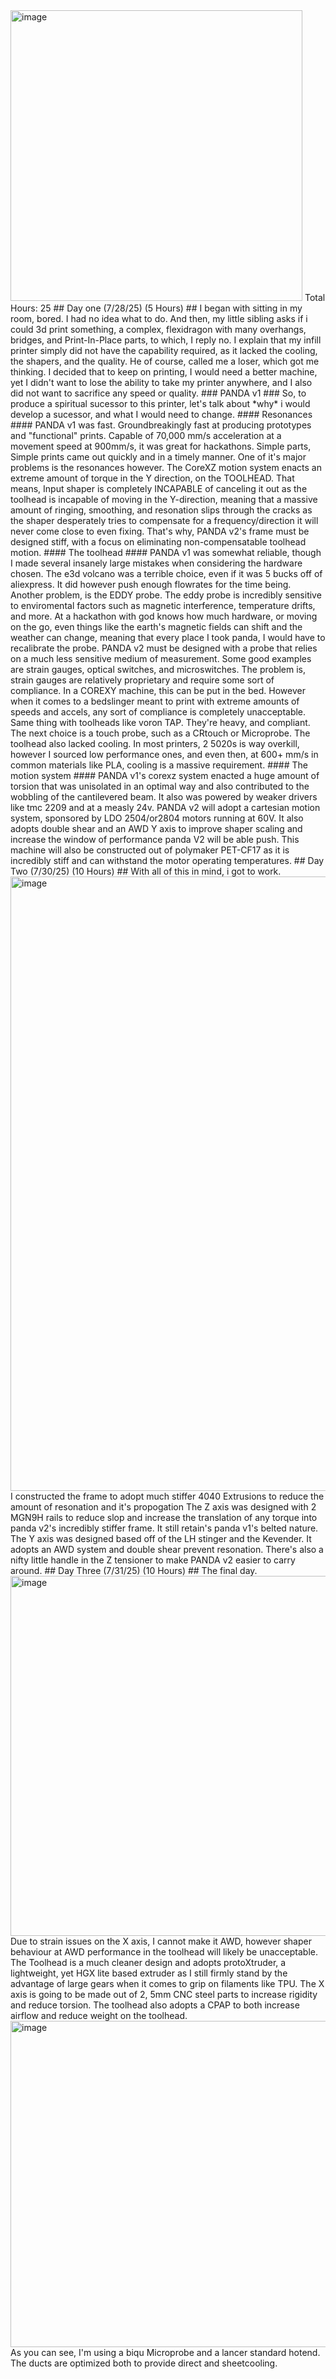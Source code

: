 <img width="467" height="465" alt="image" src="https://github.com/user-attachments/assets/a5023d66-918e-47a1-ac26-c1803365f793" />
Total Hours: 25
## Day one (7/28/25) (5 Hours) ##
I began with sitting in my room, bored. I had no idea what to do. And then, my little sibling asks if i could 3d print something, a complex, flexidragon with many overhangs, bridges, and Print-In-Place parts, to which, I reply no. 
I explain that my infill printer simply did not have the capability required, as it lacked the cooling, the shapers, and the quality. He of course, called me a loser, which got me thinking. 
I decided that to keep on printing, I would need a better machine, yet I didn't want to lose the ability to take my printer anywhere, and I also did not want to sacrifice any speed or quality. 
### PANDA v1 ###
So, to produce a spiritual sucessor to this printer, let's talk about *why* i would develop a sucessor, and what I would need to change. 
#### Resonances ####
PANDA v1 was fast. Groundbreakingly fast at producing prototypes and "functional" prints. Capable of 70,000 mm/s acceleration at a movement speed at 900mm/s, it was great for hackathons. Simple parts,
Simple prints came out quickly and in a timely manner.
One of it's major problems is the resonances however. The CoreXZ motion system enacts an extreme amount of torque in the Y direction, on the TOOLHEAD. That means, Input shaper is completely INCAPABLE of canceling it out as the toolhead is incapable of moving in the Y-direction, meaning that a massive amount of ringing, smoothing, and resonation slips through the cracks as the shaper desperately tries to compensate for a frequency/direction it will never come close to even fixing.
That's why, PANDA v2's frame must be designed stiff, with a focus on eliminating non-compensatable toolhead motion. 
#### The toolhead ####
PANDA v1 was somewhat reliable, though I made several insanely large mistakes when considering the hardware chosen. The e3d volcano was a terrible choice, even if it was 5 bucks off of aliexpress. It did however push enough flowrates for the time being. Another problem, is the EDDY probe. The eddy probe is incredibly sensitive to enviromental factors such as magnetic interference, temperature drifts, and more. At a hackathon with god knows how much hardware, or moving on the go, even things like the earth's magnetic fields can shift and the weather can change, meaning that every place I took panda, I would have to recalibrate the probe. 
PANDA v2 must be designed with a probe that relies on a much less sensitive medium of measurement. Some good examples are strain gauges, optical switches, and microswitches. The problem is, strain gauges are relatively proprietary and require some sort of compliance. In a COREXY machine, this can be put in the bed. However when it comes to a bedslinger meant to print with extreme amounts of speeds and accels, any sort of compliance is completely unacceptable. Same thing with toolheads like voron TAP. They're heavy, and compliant. The next choice is a touch probe, such as a CRtouch or Microprobe. 
The toolhead also lacked cooling. In most printers, 2 5020s is way overkill, however I sourced low performance ones, and even then, at 600+ mm/s in common materials like PLA, cooling is a massive requirement. 
#### The motion system ####
PANDA v1's corexz system enacted a huge amount of torsion that was unisolated in an optimal way and also contributed to the wobbling of the cantilevered beam. It also was powered by weaker drivers like tmc 2209 and at a measly 24v.
PANDA v2 will adopt a cartesian motion system, sponsored by LDO 2504/or2804 motors running at 60V. It also adopts double shear and an AWD Y axis to improve shaper scaling and increase the window of performance panda V2 will be able push.
This machine will also be constructed out of polymaker PET-CF17 as it is incredibly stiff and can withstand the motor operating temperatures. 
## Day Two (7/30/25) (10 Hours) ##
With all of this in mind, i got to work. 
<img width="994" height="983" alt="image" src="https://github.com/user-attachments/assets/7dd1949b-8bfb-44d2-99a6-9d8905a8f4e4" />
I constructed the frame to adopt much stiffer 4040 Extrusions to reduce the amount of resonation and it's propogation
The Z axis was designed with 2 MGN9H rails to reduce slop and increase the translation of any torque into panda v2's incredibly stiffer frame. It still retain's panda v1's belted nature.
The Y axis was designed based off of the LH stinger and the Kevender. It adopts an AWD system and double shear prevent resonation. 
There's also a nifty little handle in the Z tensioner to make PANDA v2 easier to carry around. 
## Day Three (7/31/25) (10 Hours) ##
The final day. 
<img width="1201" height="576" alt="image" src="https://github.com/user-attachments/assets/a5f04bd6-238e-4bdc-a06f-fb4195a93bbb" />
Due to strain issues on the X axis, I cannot make it AWD, however shaper behaviour at AWD performance in the toolhead will likely be unacceptable.
The Toolhead is a much cleaner design and adopts protoXtruder, a lightweight, yet HGX lite based extruder as I still firmly stand by the advantage of large gears when it comes to grip on filaments like TPU. 
The X axis is going to be made out of 2, 5mm CNC steel parts to increase rigidity and reduce torsion. 
The toolhead also adopts a CPAP to both increase airflow and reduce weight on the toolhead.
<img width="666" height="522" alt="image" src="https://github.com/user-attachments/assets/df8c3de6-954e-48d0-a7cf-1b6e080a1355" />
As you can see, I'm using a biqu Microprobe and a lancer standard hotend. The ducts are optimized both to provide direct and sheetcooling. 

